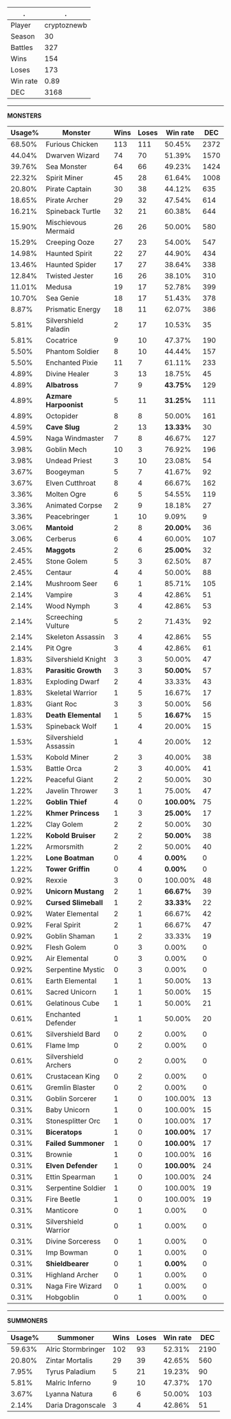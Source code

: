 .|.
|-|-
Player|cryptoznewb
Season|30
Battles|327
Wins|154
Loses|173
Win rate|0.89
DEC|3168

---
**MONSTERS**

Usage%|Monster|Wins|Loses|Win rate|DEC|
-|-|-|-|-|-|
68.50%|Furious Chicken|113|111|50.45%|2372|
44.04%|Dwarven Wizard|74|70|51.39%|1570|
39.76%|Sea Monster|64|66|49.23%|1424|
22.32%|Spirit Miner|45|28|61.64%|1008|
20.80%|Pirate Captain|30|38|44.12%|635|
18.65%|Pirate Archer|29|32|47.54%|614|
16.21%|Spineback Turtle|32|21|60.38%|644|
15.90%|Mischievous Mermaid|26|26|50.00%|580|
15.29%|Creeping Ooze|27|23|54.00%|547|
14.98%|Haunted Spirit|22|27|44.90%|434|
13.46%|Haunted Spider|17|27|38.64%|338|
12.84%|Twisted Jester|16|26|38.10%|310|
11.01%|Medusa|19|17|52.78%|399|
10.70%|Sea Genie|18|17|51.43%|378|
8.87%|Prismatic Energy|18|11|62.07%|386|
5.81%|Silvershield Paladin|2|17|10.53%|35|
5.81%|Cocatrice|9|10|47.37%|190|
5.50%|Phantom Soldier|8|10|44.44%|157|
5.50%|Enchanted Pixie|11|7|61.11%|233|
4.89%|Divine Healer|3|13|18.75%|45|
4.89%|**Albatross**|7|9|**43.75%**|129|
4.89%|**Azmare Harpoonist**|5|11|**31.25%**|111|
4.89%|Octopider|8|8|50.00%|161|
4.59%|**Cave Slug**|2|13|**13.33%**|30|
4.59%|Naga Windmaster|7|8|46.67%|127|
3.98%|Goblin Mech|10|3|76.92%|196|
3.98%|Undead Priest|3|10|23.08%|54|
3.67%|Boogeyman|5|7|41.67%|92|
3.67%|Elven Cutthroat|8|4|66.67%|162|
3.36%|Molten Ogre|6|5|54.55%|119|
3.36%|Animated Corpse|2|9|18.18%|27|
3.36%|Peacebringer|1|10|9.09%|9|
3.06%|**Mantoid**|2|8|**20.00%**|36|
3.06%|Cerberus|6|4|60.00%|107|
2.45%|**Maggots**|2|6|**25.00%**|32|
2.45%|Stone Golem|5|3|62.50%|87|
2.45%|Centaur|4|4|50.00%|88|
2.14%|Mushroom Seer|6|1|85.71%|105|
2.14%|Vampire|3|4|42.86%|51|
2.14%|Wood Nymph|3|4|42.86%|53|
2.14%|Screeching Vulture|5|2|71.43%|92|
2.14%|Skeleton Assassin|3|4|42.86%|55|
2.14%|Pit Ogre|3|4|42.86%|61|
1.83%|Silvershield Knight|3|3|50.00%|47|
1.83%|**Parasitic Growth**|3|3|**50.00%**|57|
1.83%|Exploding Dwarf|2|4|33.33%|43|
1.83%|Skeletal Warrior|1|5|16.67%|17|
1.83%|Giant Roc|3|3|50.00%|56|
1.83%|**Death Elemental**|1|5|**16.67%**|15|
1.53%|Spineback Wolf|1|4|20.00%|15|
1.53%|Silvershield Assassin|1|4|20.00%|12|
1.53%|Kobold Miner|2|3|40.00%|38|
1.53%|Battle Orca|2|3|40.00%|41|
1.22%|Peaceful Giant|2|2|50.00%|30|
1.22%|Javelin Thrower|3|1|75.00%|47|
1.22%|**Goblin Thief**|4|0|**100.00%**|75|
1.22%|**Khmer Princess**|1|3|**25.00%**|17|
1.22%|Clay Golem|2|2|50.00%|30|
1.22%|**Kobold Bruiser**|2|2|**50.00%**|38|
1.22%|Armorsmith|2|2|50.00%|40|
1.22%|**Lone Boatman**|0|4|**0.00%**|0|
1.22%|**Tower Griffin**|0|4|**0.00%**|0|
0.92%|Rexxie|3|0|100.00%|48|
0.92%|**Unicorn Mustang**|2|1|**66.67%**|39|
0.92%|**Cursed Slimeball**|1|2|**33.33%**|22|
0.92%|Water Elemental|2|1|66.67%|42|
0.92%|Feral Spirit|2|1|66.67%|47|
0.92%|Goblin Shaman|1|2|33.33%|19|
0.92%|Flesh Golem|0|3|0.00%|0|
0.92%|Air Elemental|0|3|0.00%|0|
0.92%|Serpentine Mystic|0|3|0.00%|0|
0.61%|Earth Elemental|1|1|50.00%|13|
0.61%|Sacred Unicorn|1|1|50.00%|15|
0.61%|Gelatinous Cube|1|1|50.00%|21|
0.61%|Enchanted Defender|1|1|50.00%|20|
0.61%|Silvershield Bard|0|2|0.00%|0|
0.61%|Flame Imp|0|2|0.00%|0|
0.61%|Silvershield Archers|0|2|0.00%|0|
0.61%|Crustacean King|0|2|0.00%|0|
0.61%|Gremlin Blaster|0|2|0.00%|0|
0.31%|Goblin Sorcerer|1|0|100.00%|13|
0.31%|Baby Unicorn|1|0|100.00%|15|
0.31%|Stonesplitter Orc|1|0|100.00%|17|
0.31%|**Biceratops**|1|0|**100.00%**|17|
0.31%|**Failed Summoner**|1|0|**100.00%**|17|
0.31%|Brownie|1|0|100.00%|16|
0.31%|**Elven Defender**|1|0|**100.00%**|24|
0.31%|Ettin Spearman|1|0|100.00%|24|
0.31%|Serpentine Soldier|1|0|100.00%|19|
0.31%|Fire Beetle|1|0|100.00%|19|
0.31%|Manticore|0|1|0.00%|0|
0.31%|Silvershield Warrior|0|1|0.00%|0|
0.31%|Divine Sorceress|0|1|0.00%|0|
0.31%|Imp Bowman|0|1|0.00%|0|
0.31%|**Shieldbearer**|0|1|**0.00%**|0|
0.31%|Highland Archer|0|1|0.00%|0|
0.31%|Naga Fire Wizard|0|1|0.00%|0|
0.31%|Hobgoblin|0|1|0.00%|0|

---
**SUMMONERS**

Usage%|Summoner|Wins|Loses|Win rate|DEC|
-|-|-|-|-|-|
59.63%|Alric Stormbringer|102|93|52.31%|2190|
20.80%|Zintar Mortalis|29|39|42.65%|560|
7.95%|Tyrus Paladium|5|21|19.23%|90|
5.81%|Malric Inferno|9|10|47.37%|170|
3.67%|Lyanna Natura|6|6|50.00%|103|
2.14%|Daria Dragonscale|3|4|42.86%|51|
